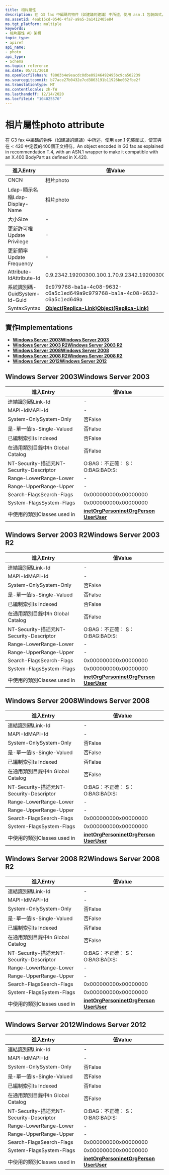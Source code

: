 ```yaml
---
title: 相片屬性
description: 在 G3 fax 中編碼的物件（如建議的建議）中所述，使用 asn.1 包裝函式，使其與在 < 420 中定義的400個正文相符。
ms.assetid: 4eab15cd-0546-4fa7-a9a5-3a1412405e84
ms.tgt_platform: multiple
keywords:
- 相片屬性 AD 架構
topic_type:
- apiref
api_name:
- photo
api_type:
- Schema
ms.topic: reference
ms.date: 05/31/2018
ms.openlocfilehash: f8003b4e9eacdc0dbe09246492495bc9ca502239
ms.sourcegitcommit: b77ace27b0432e7cd3863191b11926be032fbe2f
ms.translationtype: MT
ms.contentlocale: zh-TW
ms.lasthandoff: 12/14/2020
ms.locfileid: "104025576"
---
```

# <a name="photo-attribute"></a><span data-ttu-id="bf3a1-104">相片屬性</span><span class="sxs-lookup"><span data-stu-id="bf3a1-104">photo attribute</span></span>

<span data-ttu-id="bf3a1-105">在 G3 fax 中編碼的物件（如建議的建議）中所述，使用 asn.1 包裝函式，使其與在 < 420 中定義的400個正文相符。</span><span class="sxs-lookup"><span data-stu-id="bf3a1-105">An object encoded in G3 fax as explained in recommendation T.4, with an ASN.1 wrapper to make it compatible with an X.400 BodyPart as defined in X.420.</span></span>



| <span data-ttu-id="bf3a1-106">進入</span><span class="sxs-lookup"><span data-stu-id="bf3a1-106">Entry</span></span> | <span data-ttu-id="bf3a1-107">值</span><span class="sxs-lookup"><span data-stu-id="bf3a1-107">Value</span></span> |
|-------------------|-------------------------------------------------------|
| <span data-ttu-id="bf3a1-108">CN</span><span class="sxs-lookup"><span data-stu-id="bf3a1-108">CN</span></span>                | <span data-ttu-id="bf3a1-109">相片</span><span class="sxs-lookup"><span data-stu-id="bf3a1-109">photo</span></span>                                                 |
| <span data-ttu-id="bf3a1-110">Ldap-顯示名稱</span><span class="sxs-lookup"><span data-stu-id="bf3a1-110">Ldap-Display-Name</span></span> | <span data-ttu-id="bf3a1-111">相片</span><span class="sxs-lookup"><span data-stu-id="bf3a1-111">photo</span></span>                                                 |
| <span data-ttu-id="bf3a1-112">大小</span><span class="sxs-lookup"><span data-stu-id="bf3a1-112">Size</span></span>              | \-                                                    |
| <span data-ttu-id="bf3a1-113">更新許可權</span><span class="sxs-lookup"><span data-stu-id="bf3a1-113">Update Privilege</span></span>  | \-                                                    |
| <span data-ttu-id="bf3a1-114">更新頻率</span><span class="sxs-lookup"><span data-stu-id="bf3a1-114">Update Frequency</span></span>  | \-                                                    |
| <span data-ttu-id="bf3a1-115">Attribute-Id</span><span class="sxs-lookup"><span data-stu-id="bf3a1-115">Attribute-Id</span></span>      | <span data-ttu-id="bf3a1-116">0.9.2342.19200300.100.1.7</span><span class="sxs-lookup"><span data-stu-id="bf3a1-116">0.9.2342.19200300.100.1.7</span></span>                             |
| <span data-ttu-id="bf3a1-117">系統識別碼-Guid</span><span class="sxs-lookup"><span data-stu-id="bf3a1-117">System-Id-Guid</span></span>    | <span data-ttu-id="bf3a1-118">9c979768-ba1a-4c08-9632-c6a5c1ed649a</span><span class="sxs-lookup"><span data-stu-id="bf3a1-118">9c979768-ba1a-4c08-9632-c6a5c1ed649a</span></span>                  |
| <span data-ttu-id="bf3a1-119">Syntax</span><span class="sxs-lookup"><span data-stu-id="bf3a1-119">Syntax</span></span>            | [<span data-ttu-id="bf3a1-120">**Object(Replica-Link)**</span><span class="sxs-lookup"><span data-stu-id="bf3a1-120">**Object(Replica-Link)**</span></span>](s-object-replica-link.md) |



## <a name="implementations"></a><span data-ttu-id="bf3a1-121">實作</span><span class="sxs-lookup"><span data-stu-id="bf3a1-121">Implementations</span></span>

-   [<span data-ttu-id="bf3a1-122">**Windows Server 2003**</span><span class="sxs-lookup"><span data-stu-id="bf3a1-122">**Windows Server 2003**</span></span>](#windows-server-2003)
-   [<span data-ttu-id="bf3a1-123">**Windows Server 2003 R2**</span><span class="sxs-lookup"><span data-stu-id="bf3a1-123">**Windows Server 2003 R2**</span></span>](#windows-server-2003-r2)
-   [<span data-ttu-id="bf3a1-124">**Windows Server 2008**</span><span class="sxs-lookup"><span data-stu-id="bf3a1-124">**Windows Server 2008**</span></span>](#windows-server-2008)
-   [<span data-ttu-id="bf3a1-125">**Windows Server 2008 R2**</span><span class="sxs-lookup"><span data-stu-id="bf3a1-125">**Windows Server 2008 R2**</span></span>](#windows-server-2008-r2)
-   [<span data-ttu-id="bf3a1-126">**Windows Server 2012**</span><span class="sxs-lookup"><span data-stu-id="bf3a1-126">**Windows Server 2012**</span></span>](#windows-server-2012)

## <a name="windows-server-2003"></a><span data-ttu-id="bf3a1-127">Windows Server 2003</span><span class="sxs-lookup"><span data-stu-id="bf3a1-127">Windows Server 2003</span></span>



| <span data-ttu-id="bf3a1-128">進入</span><span class="sxs-lookup"><span data-stu-id="bf3a1-128">Entry</span></span> | <span data-ttu-id="bf3a1-129">值</span><span class="sxs-lookup"><span data-stu-id="bf3a1-129">Value</span></span> |
|------------------------|---------------------------------------------------------------------------------------|
| <span data-ttu-id="bf3a1-130">連結識別碼</span><span class="sxs-lookup"><span data-stu-id="bf3a1-130">Link-Id</span></span>                | \-                                                                                    |
| <span data-ttu-id="bf3a1-131">MAPI-Id</span><span class="sxs-lookup"><span data-stu-id="bf3a1-131">MAPI-Id</span></span>                | \-                                                                                    |
| <span data-ttu-id="bf3a1-132">System-Only</span><span class="sxs-lookup"><span data-stu-id="bf3a1-132">System-Only</span></span>            | <span data-ttu-id="bf3a1-133">否</span><span class="sxs-lookup"><span data-stu-id="bf3a1-133">False</span></span>                                                                                 |
| <span data-ttu-id="bf3a1-134">是-單一值</span><span class="sxs-lookup"><span data-stu-id="bf3a1-134">Is-Single-Valued</span></span>       | <span data-ttu-id="bf3a1-135">否</span><span class="sxs-lookup"><span data-stu-id="bf3a1-135">False</span></span>                                                                                 |
| <span data-ttu-id="bf3a1-136">已編制索引</span><span class="sxs-lookup"><span data-stu-id="bf3a1-136">Is Indexed</span></span>             | <span data-ttu-id="bf3a1-137">否</span><span class="sxs-lookup"><span data-stu-id="bf3a1-137">False</span></span>                                                                                 |
| <span data-ttu-id="bf3a1-138">在通用類別目錄中</span><span class="sxs-lookup"><span data-stu-id="bf3a1-138">In Global Catalog</span></span>      | <span data-ttu-id="bf3a1-139">否</span><span class="sxs-lookup"><span data-stu-id="bf3a1-139">False</span></span>                                                                                 |
| <span data-ttu-id="bf3a1-140">NT-Security-描述元</span><span class="sxs-lookup"><span data-stu-id="bf3a1-140">NT-Security-Descriptor</span></span> | <span data-ttu-id="bf3a1-141">O:BAG：不正確： S：</span><span class="sxs-lookup"><span data-stu-id="bf3a1-141">O:BAG:BAD:S:</span></span>                                                                          |
| <span data-ttu-id="bf3a1-142">Range-Lower</span><span class="sxs-lookup"><span data-stu-id="bf3a1-142">Range-Lower</span></span>            | \-                                                                                    |
| <span data-ttu-id="bf3a1-143">Range-Upper</span><span class="sxs-lookup"><span data-stu-id="bf3a1-143">Range-Upper</span></span>            | \-                                                                                    |
| <span data-ttu-id="bf3a1-144">Search-Flags</span><span class="sxs-lookup"><span data-stu-id="bf3a1-144">Search-Flags</span></span>           | <span data-ttu-id="bf3a1-145">0x00000000</span><span class="sxs-lookup"><span data-stu-id="bf3a1-145">0x00000000</span></span>                                                                            |
| <span data-ttu-id="bf3a1-146">System-Flags</span><span class="sxs-lookup"><span data-stu-id="bf3a1-146">System-Flags</span></span>           | <span data-ttu-id="bf3a1-147">0x00000000</span><span class="sxs-lookup"><span data-stu-id="bf3a1-147">0x00000000</span></span>                                                                            |
| <span data-ttu-id="bf3a1-148">中使用的類別</span><span class="sxs-lookup"><span data-stu-id="bf3a1-148">Classes used in</span></span>        | [<span data-ttu-id="bf3a1-149">**inetOrgPerson**</span><span class="sxs-lookup"><span data-stu-id="bf3a1-149">**inetOrgPerson**</span></span>](c-inetorgperson.md)<br/> [<span data-ttu-id="bf3a1-150">**User**</span><span class="sxs-lookup"><span data-stu-id="bf3a1-150">**User**</span></span>](c-user.md)<br/> |



## <a name="windows-server-2003-r2"></a><span data-ttu-id="bf3a1-151">Windows Server 2003 R2</span><span class="sxs-lookup"><span data-stu-id="bf3a1-151">Windows Server 2003 R2</span></span>



| <span data-ttu-id="bf3a1-152">進入</span><span class="sxs-lookup"><span data-stu-id="bf3a1-152">Entry</span></span> | <span data-ttu-id="bf3a1-153">值</span><span class="sxs-lookup"><span data-stu-id="bf3a1-153">Value</span></span> |
|------------------------|---------------------------------------------------------------------------------------|
| <span data-ttu-id="bf3a1-154">連結識別碼</span><span class="sxs-lookup"><span data-stu-id="bf3a1-154">Link-Id</span></span>                | \-                                                                                    |
| <span data-ttu-id="bf3a1-155">MAPI-Id</span><span class="sxs-lookup"><span data-stu-id="bf3a1-155">MAPI-Id</span></span>                | \-                                                                                    |
| <span data-ttu-id="bf3a1-156">System-Only</span><span class="sxs-lookup"><span data-stu-id="bf3a1-156">System-Only</span></span>            | <span data-ttu-id="bf3a1-157">否</span><span class="sxs-lookup"><span data-stu-id="bf3a1-157">False</span></span>                                                                                 |
| <span data-ttu-id="bf3a1-158">是-單一值</span><span class="sxs-lookup"><span data-stu-id="bf3a1-158">Is-Single-Valued</span></span>       | <span data-ttu-id="bf3a1-159">否</span><span class="sxs-lookup"><span data-stu-id="bf3a1-159">False</span></span>                                                                                 |
| <span data-ttu-id="bf3a1-160">已編制索引</span><span class="sxs-lookup"><span data-stu-id="bf3a1-160">Is Indexed</span></span>             | <span data-ttu-id="bf3a1-161">否</span><span class="sxs-lookup"><span data-stu-id="bf3a1-161">False</span></span>                                                                                 |
| <span data-ttu-id="bf3a1-162">在通用類別目錄中</span><span class="sxs-lookup"><span data-stu-id="bf3a1-162">In Global Catalog</span></span>      | <span data-ttu-id="bf3a1-163">否</span><span class="sxs-lookup"><span data-stu-id="bf3a1-163">False</span></span>                                                                                 |
| <span data-ttu-id="bf3a1-164">NT-Security-描述元</span><span class="sxs-lookup"><span data-stu-id="bf3a1-164">NT-Security-Descriptor</span></span> | <span data-ttu-id="bf3a1-165">O:BAG：不正確： S：</span><span class="sxs-lookup"><span data-stu-id="bf3a1-165">O:BAG:BAD:S:</span></span>                                                                          |
| <span data-ttu-id="bf3a1-166">Range-Lower</span><span class="sxs-lookup"><span data-stu-id="bf3a1-166">Range-Lower</span></span>            | \-                                                                                    |
| <span data-ttu-id="bf3a1-167">Range-Upper</span><span class="sxs-lookup"><span data-stu-id="bf3a1-167">Range-Upper</span></span>            | \-                                                                                    |
| <span data-ttu-id="bf3a1-168">Search-Flags</span><span class="sxs-lookup"><span data-stu-id="bf3a1-168">Search-Flags</span></span>           | <span data-ttu-id="bf3a1-169">0x00000000</span><span class="sxs-lookup"><span data-stu-id="bf3a1-169">0x00000000</span></span>                                                                            |
| <span data-ttu-id="bf3a1-170">System-Flags</span><span class="sxs-lookup"><span data-stu-id="bf3a1-170">System-Flags</span></span>           | <span data-ttu-id="bf3a1-171">0x00000000</span><span class="sxs-lookup"><span data-stu-id="bf3a1-171">0x00000000</span></span>                                                                            |
| <span data-ttu-id="bf3a1-172">中使用的類別</span><span class="sxs-lookup"><span data-stu-id="bf3a1-172">Classes used in</span></span>        | [<span data-ttu-id="bf3a1-173">**inetOrgPerson**</span><span class="sxs-lookup"><span data-stu-id="bf3a1-173">**inetOrgPerson**</span></span>](c-inetorgperson.md)<br/> [<span data-ttu-id="bf3a1-174">**User**</span><span class="sxs-lookup"><span data-stu-id="bf3a1-174">**User**</span></span>](c-user.md)<br/> |



## <a name="windows-server-2008"></a><span data-ttu-id="bf3a1-175">Windows Server 2008</span><span class="sxs-lookup"><span data-stu-id="bf3a1-175">Windows Server 2008</span></span>



| <span data-ttu-id="bf3a1-176">進入</span><span class="sxs-lookup"><span data-stu-id="bf3a1-176">Entry</span></span> | <span data-ttu-id="bf3a1-177">值</span><span class="sxs-lookup"><span data-stu-id="bf3a1-177">Value</span></span> |
|------------------------|---------------------------------------------------------------------------------------|
| <span data-ttu-id="bf3a1-178">連結識別碼</span><span class="sxs-lookup"><span data-stu-id="bf3a1-178">Link-Id</span></span>                | \-                                                                                    |
| <span data-ttu-id="bf3a1-179">MAPI-Id</span><span class="sxs-lookup"><span data-stu-id="bf3a1-179">MAPI-Id</span></span>                | \-                                                                                    |
| <span data-ttu-id="bf3a1-180">System-Only</span><span class="sxs-lookup"><span data-stu-id="bf3a1-180">System-Only</span></span>            | <span data-ttu-id="bf3a1-181">否</span><span class="sxs-lookup"><span data-stu-id="bf3a1-181">False</span></span>                                                                                 |
| <span data-ttu-id="bf3a1-182">是-單一值</span><span class="sxs-lookup"><span data-stu-id="bf3a1-182">Is-Single-Valued</span></span>       | <span data-ttu-id="bf3a1-183">否</span><span class="sxs-lookup"><span data-stu-id="bf3a1-183">False</span></span>                                                                                 |
| <span data-ttu-id="bf3a1-184">已編制索引</span><span class="sxs-lookup"><span data-stu-id="bf3a1-184">Is Indexed</span></span>             | <span data-ttu-id="bf3a1-185">否</span><span class="sxs-lookup"><span data-stu-id="bf3a1-185">False</span></span>                                                                                 |
| <span data-ttu-id="bf3a1-186">在通用類別目錄中</span><span class="sxs-lookup"><span data-stu-id="bf3a1-186">In Global Catalog</span></span>      | <span data-ttu-id="bf3a1-187">否</span><span class="sxs-lookup"><span data-stu-id="bf3a1-187">False</span></span>                                                                                 |
| <span data-ttu-id="bf3a1-188">NT-Security-描述元</span><span class="sxs-lookup"><span data-stu-id="bf3a1-188">NT-Security-Descriptor</span></span> | <span data-ttu-id="bf3a1-189">O:BAG：不正確： S：</span><span class="sxs-lookup"><span data-stu-id="bf3a1-189">O:BAG:BAD:S:</span></span>                                                                          |
| <span data-ttu-id="bf3a1-190">Range-Lower</span><span class="sxs-lookup"><span data-stu-id="bf3a1-190">Range-Lower</span></span>            | \-                                                                                    |
| <span data-ttu-id="bf3a1-191">Range-Upper</span><span class="sxs-lookup"><span data-stu-id="bf3a1-191">Range-Upper</span></span>            | \-                                                                                    |
| <span data-ttu-id="bf3a1-192">Search-Flags</span><span class="sxs-lookup"><span data-stu-id="bf3a1-192">Search-Flags</span></span>           | <span data-ttu-id="bf3a1-193">0x00000000</span><span class="sxs-lookup"><span data-stu-id="bf3a1-193">0x00000000</span></span>                                                                            |
| <span data-ttu-id="bf3a1-194">System-Flags</span><span class="sxs-lookup"><span data-stu-id="bf3a1-194">System-Flags</span></span>           | <span data-ttu-id="bf3a1-195">0x00000000</span><span class="sxs-lookup"><span data-stu-id="bf3a1-195">0x00000000</span></span>                                                                            |
| <span data-ttu-id="bf3a1-196">中使用的類別</span><span class="sxs-lookup"><span data-stu-id="bf3a1-196">Classes used in</span></span>        | [<span data-ttu-id="bf3a1-197">**inetOrgPerson**</span><span class="sxs-lookup"><span data-stu-id="bf3a1-197">**inetOrgPerson**</span></span>](c-inetorgperson.md)<br/> [<span data-ttu-id="bf3a1-198">**User**</span><span class="sxs-lookup"><span data-stu-id="bf3a1-198">**User**</span></span>](c-user.md)<br/> |



## <a name="windows-server-2008-r2"></a><span data-ttu-id="bf3a1-199">Windows Server 2008 R2</span><span class="sxs-lookup"><span data-stu-id="bf3a1-199">Windows Server 2008 R2</span></span>



| <span data-ttu-id="bf3a1-200">進入</span><span class="sxs-lookup"><span data-stu-id="bf3a1-200">Entry</span></span> | <span data-ttu-id="bf3a1-201">值</span><span class="sxs-lookup"><span data-stu-id="bf3a1-201">Value</span></span> |
|------------------------|---------------------------------------------------------------------------------------|
| <span data-ttu-id="bf3a1-202">連結識別碼</span><span class="sxs-lookup"><span data-stu-id="bf3a1-202">Link-Id</span></span>                | \-                                                                                    |
| <span data-ttu-id="bf3a1-203">MAPI-Id</span><span class="sxs-lookup"><span data-stu-id="bf3a1-203">MAPI-Id</span></span>                | \-                                                                                    |
| <span data-ttu-id="bf3a1-204">System-Only</span><span class="sxs-lookup"><span data-stu-id="bf3a1-204">System-Only</span></span>            | <span data-ttu-id="bf3a1-205">否</span><span class="sxs-lookup"><span data-stu-id="bf3a1-205">False</span></span>                                                                                 |
| <span data-ttu-id="bf3a1-206">是-單一值</span><span class="sxs-lookup"><span data-stu-id="bf3a1-206">Is-Single-Valued</span></span>       | <span data-ttu-id="bf3a1-207">否</span><span class="sxs-lookup"><span data-stu-id="bf3a1-207">False</span></span>                                                                                 |
| <span data-ttu-id="bf3a1-208">已編制索引</span><span class="sxs-lookup"><span data-stu-id="bf3a1-208">Is Indexed</span></span>             | <span data-ttu-id="bf3a1-209">否</span><span class="sxs-lookup"><span data-stu-id="bf3a1-209">False</span></span>                                                                                 |
| <span data-ttu-id="bf3a1-210">在通用類別目錄中</span><span class="sxs-lookup"><span data-stu-id="bf3a1-210">In Global Catalog</span></span>      | <span data-ttu-id="bf3a1-211">否</span><span class="sxs-lookup"><span data-stu-id="bf3a1-211">False</span></span>                                                                                 |
| <span data-ttu-id="bf3a1-212">NT-Security-描述元</span><span class="sxs-lookup"><span data-stu-id="bf3a1-212">NT-Security-Descriptor</span></span> | <span data-ttu-id="bf3a1-213">O:BAG：不正確： S：</span><span class="sxs-lookup"><span data-stu-id="bf3a1-213">O:BAG:BAD:S:</span></span>                                                                          |
| <span data-ttu-id="bf3a1-214">Range-Lower</span><span class="sxs-lookup"><span data-stu-id="bf3a1-214">Range-Lower</span></span>            | \-                                                                                    |
| <span data-ttu-id="bf3a1-215">Range-Upper</span><span class="sxs-lookup"><span data-stu-id="bf3a1-215">Range-Upper</span></span>            | \-                                                                                    |
| <span data-ttu-id="bf3a1-216">Search-Flags</span><span class="sxs-lookup"><span data-stu-id="bf3a1-216">Search-Flags</span></span>           | <span data-ttu-id="bf3a1-217">0x00000000</span><span class="sxs-lookup"><span data-stu-id="bf3a1-217">0x00000000</span></span>                                                                            |
| <span data-ttu-id="bf3a1-218">System-Flags</span><span class="sxs-lookup"><span data-stu-id="bf3a1-218">System-Flags</span></span>           | <span data-ttu-id="bf3a1-219">0x00000000</span><span class="sxs-lookup"><span data-stu-id="bf3a1-219">0x00000000</span></span>                                                                            |
| <span data-ttu-id="bf3a1-220">中使用的類別</span><span class="sxs-lookup"><span data-stu-id="bf3a1-220">Classes used in</span></span>        | [<span data-ttu-id="bf3a1-221">**inetOrgPerson**</span><span class="sxs-lookup"><span data-stu-id="bf3a1-221">**inetOrgPerson**</span></span>](c-inetorgperson.md)<br/> [<span data-ttu-id="bf3a1-222">**User**</span><span class="sxs-lookup"><span data-stu-id="bf3a1-222">**User**</span></span>](c-user.md)<br/> |



## <a name="windows-server-2012"></a><span data-ttu-id="bf3a1-223">Windows Server 2012</span><span class="sxs-lookup"><span data-stu-id="bf3a1-223">Windows Server 2012</span></span>



| <span data-ttu-id="bf3a1-224">進入</span><span class="sxs-lookup"><span data-stu-id="bf3a1-224">Entry</span></span> | <span data-ttu-id="bf3a1-225">值</span><span class="sxs-lookup"><span data-stu-id="bf3a1-225">Value</span></span> |
|------------------------|---------------------------------------------------------------------------------------|
| <span data-ttu-id="bf3a1-226">連結識別碼</span><span class="sxs-lookup"><span data-stu-id="bf3a1-226">Link-Id</span></span>                | \-                                                                                    |
| <span data-ttu-id="bf3a1-227">MAPI-Id</span><span class="sxs-lookup"><span data-stu-id="bf3a1-227">MAPI-Id</span></span>                | \-                                                                                    |
| <span data-ttu-id="bf3a1-228">System-Only</span><span class="sxs-lookup"><span data-stu-id="bf3a1-228">System-Only</span></span>            | <span data-ttu-id="bf3a1-229">否</span><span class="sxs-lookup"><span data-stu-id="bf3a1-229">False</span></span>                                                                                 |
| <span data-ttu-id="bf3a1-230">是-單一值</span><span class="sxs-lookup"><span data-stu-id="bf3a1-230">Is-Single-Valued</span></span>       | <span data-ttu-id="bf3a1-231">否</span><span class="sxs-lookup"><span data-stu-id="bf3a1-231">False</span></span>                                                                                 |
| <span data-ttu-id="bf3a1-232">已編制索引</span><span class="sxs-lookup"><span data-stu-id="bf3a1-232">Is Indexed</span></span>             | <span data-ttu-id="bf3a1-233">否</span><span class="sxs-lookup"><span data-stu-id="bf3a1-233">False</span></span>                                                                                 |
| <span data-ttu-id="bf3a1-234">在通用類別目錄中</span><span class="sxs-lookup"><span data-stu-id="bf3a1-234">In Global Catalog</span></span>      | <span data-ttu-id="bf3a1-235">否</span><span class="sxs-lookup"><span data-stu-id="bf3a1-235">False</span></span>                                                                                 |
| <span data-ttu-id="bf3a1-236">NT-Security-描述元</span><span class="sxs-lookup"><span data-stu-id="bf3a1-236">NT-Security-Descriptor</span></span> | <span data-ttu-id="bf3a1-237">O:BAG：不正確： S：</span><span class="sxs-lookup"><span data-stu-id="bf3a1-237">O:BAG:BAD:S:</span></span>                                                                          |
| <span data-ttu-id="bf3a1-238">Range-Lower</span><span class="sxs-lookup"><span data-stu-id="bf3a1-238">Range-Lower</span></span>            | \-                                                                                    |
| <span data-ttu-id="bf3a1-239">Range-Upper</span><span class="sxs-lookup"><span data-stu-id="bf3a1-239">Range-Upper</span></span>            | \-                                                                                    |
| <span data-ttu-id="bf3a1-240">Search-Flags</span><span class="sxs-lookup"><span data-stu-id="bf3a1-240">Search-Flags</span></span>           | <span data-ttu-id="bf3a1-241">0x00000000</span><span class="sxs-lookup"><span data-stu-id="bf3a1-241">0x00000000</span></span>                                                                            |
| <span data-ttu-id="bf3a1-242">System-Flags</span><span class="sxs-lookup"><span data-stu-id="bf3a1-242">System-Flags</span></span>           | <span data-ttu-id="bf3a1-243">0x00000000</span><span class="sxs-lookup"><span data-stu-id="bf3a1-243">0x00000000</span></span>                                                                            |
| <span data-ttu-id="bf3a1-244">中使用的類別</span><span class="sxs-lookup"><span data-stu-id="bf3a1-244">Classes used in</span></span>        | [<span data-ttu-id="bf3a1-245">**inetOrgPerson**</span><span class="sxs-lookup"><span data-stu-id="bf3a1-245">**inetOrgPerson**</span></span>](c-inetorgperson.md)<br/> [<span data-ttu-id="bf3a1-246">**User**</span><span class="sxs-lookup"><span data-stu-id="bf3a1-246">**User**</span></span>](c-user.md)<br/> |



 

 





